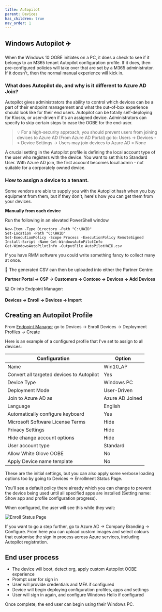 ```yaml
---
title: Autopilot
parent: Devices
has_children: true
nav_order: 1
---
```


## Windows Autopilot ✈️

When the Windows 10 OOBE initiates on a PC, it does a check to see if it belongs to an M365 tenant Autopilot configuration profile. If it does, then pre-configured policies will take over that are set by a M365 administrator. If it doesn't, then the normal manual experience will kick in.

### What does Autopilot do, and why is it different to Azure AD Join?

Autopilot gives administrators the ability to control which devices can be a part of their endpoint management and what the out-of-box experience should look like for their end users. Autopilot can be totally self-deploying for Kiosks, or user-driven if it's an assigned device. Administrators can specify to skip certain steps to ease the OOBE for the end-user.

> 💡 For a high-security approach, you should prevent users from joining devices to Azure AD (From Azure AD Portal) go to: Users -> Devices -> Device Settings -> Users may join devices to Azure AD = None

A crucial setting in the Autopilot profile is defining the local account type of the user who registers with the device. You want to set this to Standard User. With Azure AD join, the first account becomes local admin - not suitable for a corporately owned device.

### How to assign a device to a tenant.

Some vendors are able to supply you with the Autopilot hash when you buy equipment from them, but if they don't, here's how you can get them from your devices.


**Manually from each device**

Run the following in an elevated PowerShell window

```
New-Item -Type Directory -Path "C:\HWID"
Set-Location -Path "C:\HWID"
Set-ExecutionPolicy -Scope Process -ExecutionPolicy RemoteSigned
Install-Script -Name Get-WindowsAutoPilotInfo
Get-WindowsAutoPilotInfo -OutputFile AutoPilotHWID.csv
```

If you have RMM software you could write something fancy to collect many at once.

📔 The generated CSV can then be uploaded into either the Partner Centre:

**Partner Portal -> CSP -> Customers -> Contoso -> Devices -> Add Devices**

💻 Or into Endpoint Manager:

**Devices -> Enroll -> Devices -> Import**

## Creating an Autopilot Profile

From [Endpoint Manager](https://endpoint.microsoft.com) go to Devices -> Enroll Devices -> Deployment Profiles -> Create

Here is an example of a configured profile that I've set to assign to all devices:

| Configuration                             | Option          |
|-------------------------------------------|-----------------|
| Name                                      | Win10_AP        |
| Convert all targeted devices to Autopilot | Yes             |
| Device Type                               | Windows PC      |
| Deployment Mode                           | User-Driven     |
| Join to Azure AD as                       | Azure AD Joined |
| Language                                  | English         |
| Automatically configure keyboard          | Yes             |
| Microsoft Software License Terms          | Hide            |
| Privacy Settings                          | Hide            |
| Hide change account options               | Hide            |
| User account type                         | Standard        |
| Allow White Glove OOBE                    | No              |
| Apply Device name template                | No              |

These are the initial settings, but you can also apply some verbose loading options too by going to Devices -> Enrollment Status Page.

You'll see a default policy there already which you can change to prevent the device being used until all specified apps are installed (Setting name: Show app and profile configuration progress).

When configured, the user will see this while they wait:

![Enroll Status Page](https://docs.microsoft.com/en-us/mem/autopilot/images/enrollment-status-page.png)

If you want to go a step further, go to Azure AD -> Company Branding -> Configure. From here you can upload custom images and select colours that customise the sign in process across Azure services, including Autopilot registration.

## End user process

- The device will boot, detect org, apply custom Autopilot OOBE experience
- Prompt user for sign in
- User will provide credentials and MFA if configured
- Device will begin deploying configuration profiles, apps and settings
- User will sign in again, and configure Windows Hello if configured

Once complete, the end user can begin using their Windows PC.
